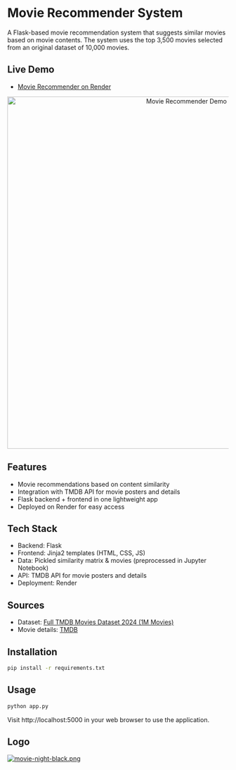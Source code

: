 # Movie Recommender System

A Flask-based movie recommendation system that suggests similar movies based on movie contents. The system uses the top 3,500 movies selected from an original dataset of 10,000 movies.

## Live Demo
- [Movie Recommender on Render](https://movierecommender-88vk.onrender.com/)

<p align="center">
  <a href="https://github.com/user-attachments/assets/873ec688-5e8d-4cce-8ecb-40a73f3163e3">
    <img src="https://github.com/user-attachments/assets/873ec688-5e8d-4cce-8ecb-40a73f3163e3" alt="Movie Recommender Demo" width="800"/>
  </a>
</p>

## Features
- Movie recommendations based on content similarity
- Integration with TMDB API for movie posters and details
- Flask backend + frontend in one lightweight app
- Deployed on Render for easy access

## Tech Stack
- Backend: Flask
- Frontend: Jinja2 templates (HTML, CSS, JS)
- Data: Pickled similarity matrix & movies (preprocessed in Jupyter Notebook)
- API: TMDB API for movie posters and details
- Deployment: Render

## Sources
- Dataset: [Full TMDB Movies Dataset 2024 (1M Movies)](https://www.kaggle.com/datasets/asaniczka/tmdb-movies-dataset-2023-930k-movies/data)
- Movie details: [TMDB](https://www.themoviedb.org/)

## Installation
```bash
pip install -r requirements.txt
```

## Usage
```bash
python app.py
```

Visit http://localhost:5000 in your web browser to use the application.

## Logo
[![movie-night-black.png](https://i.postimg.cc/1XznQnqr/movie-night-black.png)](https://postimg.cc/tZLCdgDs)
